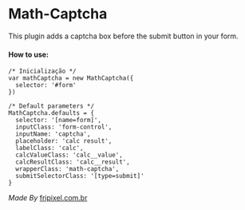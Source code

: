 # Math-Captcha

This plugin adds a captcha box before the submit button in your form.

#### How to use:

```
/* Inicialização */
var mathCaptcha = new MathCaptcha({
  selector: '#form'
})

/* Default parameters */
MathCaptcha.defaults = {
  selector: '[name=form]',
  inputClass: 'form-control',
  inputName: 'captcha',
  placeholder: 'calc result',
  labelClass: 'calc',
  calcValueClass: 'calc__value',
  calcResultClass: 'calc__result',
  wrapperClass: 'math-captcha',
  submitSelectorClass: '[type=submit]'
}
```

_Made By_ [fripixel.com.br](https://fripixel.com.br)


